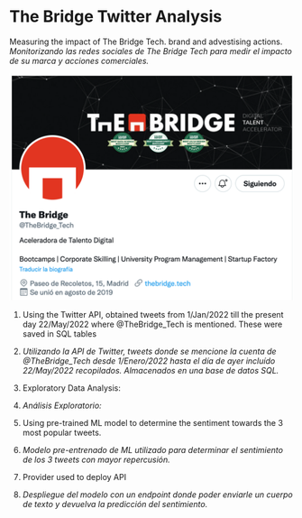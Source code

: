 # The Bridge Twitter Analysis

Measuring the impact of The Bridge Tech. brand and advestising actions. 
<em>Monitorizando las redes sociales de The Bridge Tech para medir el impacto de su marca y acciones comerciales.</em> 

![The Bridge Tech Twitter Account](images/TheBridgeTechTwitter.png?raw=true "The Bridge Tech Twitter Account") 

1. Using the Twitter API, obtained tweets from 1/Jan/2022 till the present day 22/May/2022 where @TheBridge_Tech is mentioned. These were saved in SQL tables
1. <em>Utilizando la API de Twitter, tweets donde se mencione la cuenta de @TheBridge_Tech desde 1/Enero/2022 hasta el día de ayer incluído 22/May/2022 recopilados. Almacenados en una base de datos SQL.</em>

2. Exploratory Data Analysis: 
2. <em>Análisis Exploratorio: </em>

3. Using pre-trained ML model to determine the sentiment towards the 3 most popular tweets. 
3. <em>Modelo pre-entrenado de ML utilizado para determinar el sentimiento de los 3 tweets con mayor repercusión. </em>

4. Provider used to deploy API 
4. <em>Despliegue del modelo con un endpoint donde poder enviarle un cuerpo de texto y devuelva la predicción del sentimiento.</em>
  
